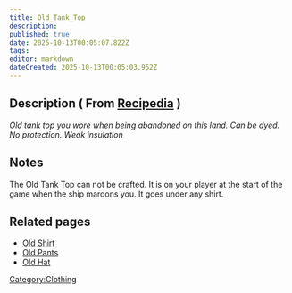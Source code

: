 ```yaml
---
title: Old_Tank_Top
description: 
published: true
date: 2025-10-13T00:05:07.822Z
tags: 
editor: markdown
dateCreated: 2025-10-13T00:05:03.952Z
---
```


## Description ( From [Recipedia](Recipedia "wikilink") )

*Old tank top you wore when being abandoned on this land. Can be dyed.
No protection. Weak insulation*

## Notes

The Old Tank Top can not be crafted. It is on your player at the start
of the game when the ship maroons you. It goes under any shirt.

## Related pages

  - [Old Shirt](Old_Shirt.md "wikilink")
  - [Old Pants](Old_Pants.md "wikilink")
  - [Old Hat](Old_Hat.md "wikilink")

[Category:Clothing](Category:Clothing "wikilink")